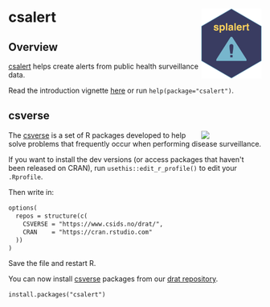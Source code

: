 # csalert <a href="https://www.csids.no/csalert/"><img src="man/figures/logo.png" align="right" width="120" /></a>

## Overview 

[csalert](https://www.csids.no/csalert/) helps create alerts from public health surveillance data.

Read the introduction vignette [here](http://www.csids.no/csalert/articles/csalert.html) or run `help(package="csalert")`.

## csverse

<a href="https://www.csids.no/packages.html"><img src="https://www.csids.no/packages/csverse.png" align="right" width="120" /></a>

The [csverse](https://www.csids.no/packages.html) is a set of R packages developed to help solve problems that frequently occur when performing disease surveillance.

If you want to install the dev versions (or access packages that haven't been released on CRAN), run `usethis::edit_r_profile()` to edit your `.Rprofile`. 

Then write in:

```
options(
  repos = structure(c(
    CSVERSE = "https://www.csids.no/drat/",
    CRAN    = "https://cran.rstudio.com"
  ))
)
```

Save the file and restart R.

You can now install [csverse](https://www.csids.no/packages.html) packages from our [drat repository](https://www.csids.no/drat/).

```
install.packages("csalert")
```

